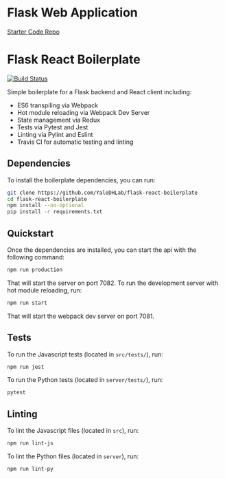 # Flask Web Application

[Starter Code Repo](https://github.com/YaleDHLab/flask-react-boilerplate)

# Flask React Boilerplate

[![Build Status](https://travis-ci.org/YaleDHLab/flask-react-boilerplate.svg?branch=master)](https://travis-ci.org/YaleDHLab/flask-react-boilerplate)

Simple boilerplate for a Flask backend and React client including:

* ES6 transpiling via Webpack
* Hot module reloading via Webpack Dev Server
* State management via Redux
* Tests via Pytest and Jest
* Linting via Pylint and Eslint
* Travis CI for automatic testing and linting

## Dependencies

To install the boilerplate dependencies, you can run:

```bash
git clone https://github.com/YaleDHLab/flask-react-boilerplate
cd flask-react-boilerplate
npm install --no-optional
pip install -r requirements.txt
```

## Quickstart

Once the dependencies are installed, you can start the api with the following command:

```bash
npm run production
```

That will start the server on port 7082. To run the development server with hot module reloading, run:

```bash
npm run start
```

That will start the webpack dev server on port 7081.

## Tests

To run the Javascript tests (located in `src/tests/`), run:

```bash
npm run jest
```

To run the Python tests (located in `server/tests/`), run:

```bash
pytest
```

## Linting

To lint the Javascript files (located in `src`), run:

```bash
npm run lint-js
```

To lint the Python files (located in `server`), run:

```bash
npm run lint-py
```
